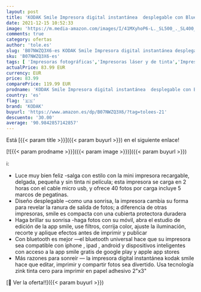 ```yaml
---
layout: post
title: 'KODAK Smile Impresora digital instantánea  desplegable con Bluetooth para iOS y Android  Edite  imprima y comparta con la aplicación Smile. 2x3 Papel ZINK  Azul'
date: 2021-12-15 10:52:33
image: 'https://m.media-amazon.com/images/I/41MXyhoP6-L._SL500_._SL400_.jpg'
comments: true
category: ofertas
author: 'tole.es'
slug: 'B07NWZQ3X6-es KODAK Smile Impresora digital instantánea desplegable con...'
sku: 'B07NWZQ3X6-es'
tags: [ 'Impresoras fotográficas','Impresoras láser y de tinta','Impresoras y accesorios','Informática','android','kodak', ]
actualPrice: 83.99 EUR
currency: EUR
price: 83.99
comparePrice: 119.99 EUR
prodname: 'KODAK Smile Impresora digital instantánea  desplegable con Bluetooth para iOS y Android  Edite  imprima y comparta con la aplicación Smile. 2x3 Papel ZINK  Azul'
country: 'es'
flag: '🇪🇸'
brand: 'KODAK'
buyurl: 'https://www.amazon.es/dp/B07NWZQ3X6/?tag=tolees-21'
descuento: '30.00'
average: '90.9842857142857'
---
```


Está [{{< param title >}}]({{< param buyurl >}}) en el siguiente enlace!

[![{{< param prodname >}}]({{< param image >}})]({{< param buyurl >}})

ℹ️:

- Luce muy bien feliz -salga con estilo con la mini impresora recargable, delgada, pequeña y sin tinta ni película; esta impresora se carga en 2 horas con el cable micro usb, y ofrece 40 fotos por carga incluye 5 marcos de pegatinas.
- Diseño desplegable –como una sonrisa, la impresora cambia su forma para revelar la ranura de salida de fotos; a diferencia de otras impresoras, smile es compacta con una cubierta protectora duradera
- Haga brillar su sonrisa -haga fotos con su móvil, abra el estudio de edición de la app smile, use filtros, corrija color, ajuste la iluminación, recorte y aplique efectos antes de imprimir y publicar
- Con bluetooth es mejor —el bluetooth universal hace que su impresora sea compatible con iphone , ipad , android y dispositivos inteligentes con acceso a la app smile gratis de google play y apple app stores
- Más razones para sonreír — la impresora digital instantánea kodak smile hace que editar, imprimir y compartir fotos sea divertido. Usa tecnología zink tinta cero para imprimir en papel adhesivo 2"x3"

[🛒 Ver la oferta!!]({{< param buyurl >}})
